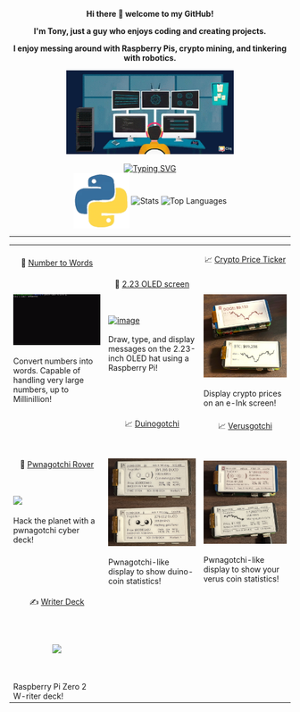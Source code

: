 <div align="center">
  <p><strong>Hi there 👋 welcome to my GitHub!</p>
  <p>I'm Tony, just a guy who enjoys coding and creating projects.</p> 
  <p>I enjoy messing around with Raspberry Pis, crypto mining, and tinkering with robotics. </strong></p>
  <p align="center">
  <img alt="Coding GIF" width="300" height="auto" src="assets/coding.gif"/>
  </p>
  <a href="https://git.io/typing-svg"><img src="https://readme-typing-svg.demolab.com?font=Fira+Code&weight=700&size=30&pause=1000&color=4FBFF7&center=true&vCenter=true&width=435&lines=Welcome!;Check+out+my+repos!" alt="Typing SVG" /></a>
</div>

<!--




  -->

<div align="center">
  <img align="center" alt="Coding GIF" width="100" height="auto" src="assets/python.gif"/>
  <img align="center" src="http://github-profile-summary-cards.vercel.app/api/cards/stats?username=frogCaller&theme=transparent" height="180em" alt="Stats"/>
  <img align="center" src="https://github-readme-stats.vercel.app/api/top-langs?username=frogCaller&hide_border=true&no-bg=true&no-frame=true&layout=compact&theme=transparent&hide=html,css,jupyter%20notebook,pug,jinja" alt="Top Languages"/>
</div>

---

|   |   |   |
| --- | --- | --- | 
|<p align="center"> 💯 [Number to Words](https://github.com/frogCaller/number-to-words)</p><br><br /> [![image](https://raw.githubusercontent.com/frogCaller/number-to-words/main/images/num2words.gif)](https://github.com/frogCaller/number-to-words)<br><br /> Convert numbers into words. Capable of handling very large numbers, up to Millinillion! |<p align="center"> 📝 [2.23 OLED screen](https://github.com/frogCaller/2.23inch)</p><br><br /> [![image](https://github.com/frogCaller/2.23inch/blob/main/images/draw.gif)](https://github.com/frogCaller/2.23inch)<br><br /> Draw, type, and display messages on the 2.23-inch OLED hat using a Raspberry Pi! <br><br />|<p align="center"> 📈 [Crypto Price Ticker](https://github.com/frogCaller/e-ink-ticker)</p> <br><br /> <a href="https://github.com/frogCaller/e-ink-ticker"><img src="https://github.com/frogCaller/e-ink-ticker/blob/main/images/e-ink-display.jpeg" width="500" height="auto"></a><br><br /> Display crypto prices on an e-Ink screen! |
|<p align="center"> 🤖 [Pwnagotchi Rover](https://github.com/frogCaller/pwnagotchi-rover)</p><br><br /> <a href="https://github.com/frogCaller/pwnagotchi-rover"><img src="https://github.com/frogCaller/pwnagotchi-rover/blob/main/images/pwnagotchiRover1.jpg" width="600" height="auto"></a><br><br /> Hack the planet with a pwnagotchi cyber deck! |<p align="center"> 📈 [Duinogotchi](https://github.com/frogCaller/duinogotchi)</p><br><br /> <a href="https://github.com/frogCaller/duinogotchi"><img src="https://github.com/frogCaller/duinogotchi/blob/main/images/duino_gotchi.jpeg" width="300" height="auto"></a><br><br /> Pwnagotchi-like display to show duino-coin statistics! |<p align="center"> 📈 [Verusgotchi](https://github.com/frogCaller/verusgotchi)</p><br><br /> <a href="https://github.com/frogCaller/verusgotchi"><img src="https://github.com/frogCaller/verusgotchi/blob/main/images/verusgotchi.jpeg" width="310" height="auto"></a><br><br /> Pwnagotchi-like display to show your verus coin statistics! |
|<p align="center"> ✍️ [Writer Deck](https://github.com/frogCaller/1.44in-LCD)</p><br><br /> <p align="center"><a href="https://github.com/frogCaller/1.44in-LCD"><img src="https://github.com/frogCaller/1.44in-LCD/blob/main/images/writerDeck.gif" width="280" height="auto"></a></p><br><br /> Raspberry Pi Zero 2 W-riter deck! | | |
<!--
<div align="center">
 <p>Visits: </p> <img src="https://profile-counter.glitch.me/frogCaller/count.svg">
</div>
  -->
